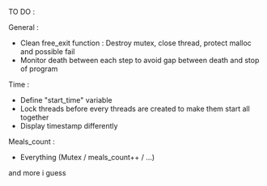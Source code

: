 TO DO :


General :
- Clean free_exit function : Destroy mutex, close thread, protect malloc and possible fail
- Monitor death between each step to avoid gap between death and stop of program

Time :
- Define "start_time" variable
- Lock threads before every threads are created to make them start all together
- Display timestamp differently

Meals_count :
- Everything (Mutex / meals_count++ / ...)

and more i guess
